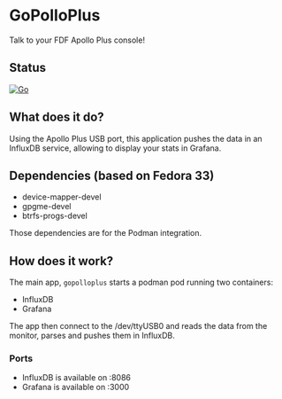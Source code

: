 # GoPolloPlus
Talk to your FDF Apollo Plus console!

## Status
[![Go](https://github.com/cjeanneret/gopolloplus/actions/workflows/go.yml/badge.svg)](https://github.com/cjeanneret/gopolloplus/actions/workflows/go.yml)

## What does it do?
Using the Apollo Plus USB port, this application pushes the data in an InfluxDB service,
allowing to display your stats in Grafana.

## Dependencies (based on Fedora 33)
- device-mapper-devel
- gpgme-devel
- btrfs-progs-devel

Those dependencies are for the Podman integration.

## How does it work?
The main app, ```gopolloplus``` starts a podman pod running two containers:
- InfluxDB
- Grafana

The app then connect to the /dev/ttyUSB0 and reads the data from the monitor, parses and pushes
them in InfluxDB.

### Ports
- InfluxDB is available on :8086
- Grafana is available on :3000

